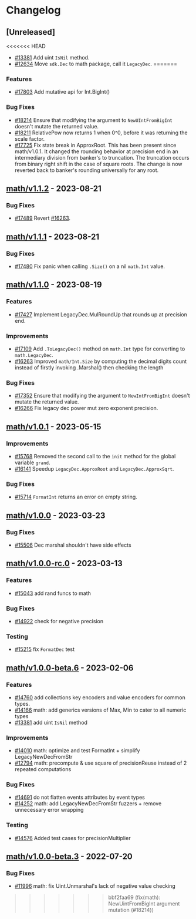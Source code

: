 <!--
Guiding Principles:

Changelogs are for humans, not machines.
There should be an entry for every single version.
The same types of changes should be grouped.
Versions and sections should be linkable.
The latest version comes first.
The release date of each version is displayed.
Mention whether you follow Semantic Versioning.

Usage:

Change log entries are to be added to the Unreleased section under the
appropriate stanza (see below). Each entry should ideally include a tag and
the Github issue reference in the following format:

* (<tag>) [#<issue-number>] Changelog message.

Types of changes (Stanzas):

"Features" for new features.
"Improvements" for changes in existing functionality.
"Deprecated" for soon-to-be removed features.
"Bug Fixes" for any bug fixes.
"API Breaking" for breaking exported APIs used by developers building on SDK.
Ref: https://keepachangelog.com/en/1.0.0/
-->

# Changelog

## [Unreleased]

<<<<<<< HEAD
* [#13381](https://github.com/cosmos/cosmos-sdk/pull/13381) Add uint `IsNil` method.
* [#12634](https://github.com/cosmos/cosmos-sdk/pull/12634) Move `sdk.Dec` to math package, call it `LegacyDec`.
=======
### Features

* [#17803](https://github.com/cosmos/cosmos-sdk/pull/17803) Add mutative api for Int.BigInt()

### Bug Fixes

* [#18214](https://github.com/cosmos/cosmos-sdk/pull/18214) Ensure that modifying the argument to `NewUIntFromBigInt` doesn't mutate the returned value.
* [#18211](https://github.com/cosmos/cosmos-sdk/pull/18211) RelativePow now returns 1 when 0^0, before it was returning the scale factor.
* [#17725](https://github.com/cosmos/cosmos-sdk/pull/17725) Fix state break in ApproxRoot. This has been present since math/v1.0.1. It changed the rounding behavior at precision end in an intermediary division from banker's to truncation. The truncation occurs from binary right shift in the case of square roots. The change is now reverted back to banker's rounding universally for any root.

## [math/v1.1.2](https://github.com/cosmos/cosmos-sdk/releases/tag/math/v1.1.2) - 2023-08-21

### Bug Fixes

* [#17489](https://github.com/cosmos/cosmos-sdk/pull/17489) Revert [#16263](https://github.com/cosmos/cosmos-sdk/pull/16263).

## [math/v1.1.1](https://github.com/cosmos/cosmos-sdk/releases/tag/math/v1.1.1) - 2023-08-21

### Bug Fixes

* [#17480](https://github.com/cosmos/cosmos-sdk/pull/17480) Fix panic when calling `.Size()` on a nil `math.Int` value.

## [math/v1.1.0](https://github.com/cosmos/cosmos-sdk/releases/tag/math/v1.1.0) - 2023-08-19

### Features

* [#17427](https://github.com/cosmos/cosmos-sdk/pull/17427) Implement LegacyDec.MulRoundUp that rounds up at precision end.

### Improvements

* [#17109](https://github.com/cosmos/cosmos-sdk/pull/17109) Add `.ToLegacyDec()` method on `math.Int` type for converting to `math.LegacyDec`.
* [#16263](https://github.com/cosmos/cosmos-sdk/pull/16263) Improved `math/Int.Size` by computing the decimal digits count instead of firstly invoking .Marshal() then checking the length

### Bug Fixes

* [#17352](https://github.com/cosmos/cosmos-sdk/pull/17352) Ensure that modifying the argument to `NewIntFromBigInt` doesn't mutate the returned value.
* [#16266](https://github.com/cosmos/cosmos-sdk/pull/16266) Fix legacy dec power mut zero exponent precision.

## [math/v1.0.1](https://github.com/cosmos/cosmos-sdk/releases/tag/math/v1.0.1) - 2023-05-15

### Improvements

* [#15768](https://github.com/cosmos/cosmos-sdk/pull/15768) Removed the second call to the `init` method for the global variable `grand`.
* [#16141](https://github.com/cosmos/cosmos-sdk/pull/16141) Speedup `LegacyDec.ApproxRoot` and `LegacyDec.ApproxSqrt`.

### Bug Fixes

* [#15714](https://github.com/cosmos/cosmos-sdk/pull/15714) `FormatInt` returns an error on empty string.

## [math/v1.0.0](https://github.com/cosmos/cosmos-sdk/releases/tag/math/v1.0.0) - 2023-03-23

### Bug Fixes

* [#15506](https://github.com/cosmos/cosmos-sdk/issues/16605) Dec marshal shouldn't have side effects

## [math/v1.0.0-rc.0](https://github.com/cosmos/cosmos-sdk/releases/tag/math/v1.0.0-rc.0) - 2023-03-13

### Features

* [#15043](https://github.com/cosmos/cosmos-sdk/issues/15043) add rand funcs to math

### Bug Fixes

* [#14922](https://github.com/cosmos/cosmos-sdk/issues/14922) check for negative precision

### Testing

* [#15215](https://github.com/cosmos/cosmos-sdk/issues/15215) fix `FormatDec` test

## [math/v1.0.0-beta.6](https://github.com/cosmos/cosmos-sdk/releases/tag/math/v1.0.0-beta.6) - 2023-02-06

### Features

* [#14760](https://github.com/cosmos/cosmos-sdk/issues/14760) add collections key encoders and value encoders for common types.
* [#14166](https://github.com/cosmos/cosmos-sdk/issues/14166) math: add generics versions of Max, Min to cater to all numeric types
* [#13381](https://github.com/cosmos/cosmos-sdk/issues/13381) add uint `IsNil` method

### Improvements

* [#14010](https://github.com/cosmos/cosmos-sdk/issues/14010) math: optimize and test FormatInt + simplify LegacyNewDecFromStr
* [#12794](https://github.com/cosmos/cosmos-sdk/issues/12794) math: precompute & use square of precisionReuse instead of 2 repeated computations

### Bug Fixes

* [#14691](https://github.com/cosmos/cosmos-sdk/issues/14691) do not flatten events attributes by event types
* [#14252](https://github.com/cosmos/cosmos-sdk/issues/14252) math: add LegacyNewDecFromStr fuzzers + remove unnecessary error wrapping

### Testing

* [#14576](https://github.com/cosmos/cosmos-sdk/issues/14576) Added test cases for precisionMultiplier

## [math/v1.0.0-beta.3](https://github.com/cosmos/cosmos-sdk/releases/tag/math/v1.0.0-beta.3) - 2022-07-20

### Bug Fixes

* [#11996](https://github.com/cosmos/cosmos-sdk/issues/11996) math: fix Uint.Unmarshal's lack of negative value checking

<!-- generated by git-cliff -->
>>>>>>> bbf2faa69 (fix(math): NewUintFromBigInt argument mutation (#18214))
